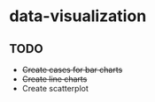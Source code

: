 # data-visualization

## TODO

* ~~Create cases for bar charts~~
* ~~Create line charts~~
* Create scatterplot


